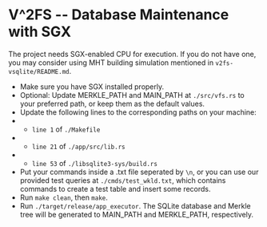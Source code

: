 # V^2FS -- Database Maintenance with SGX
The project needs SGX-enabled CPU for execution. If you do not have one, you may consider using MHT building simulation mentioned in `v2fs-vsqlite/README.md`.

* Make sure you have SGX installed properly.
* Optional: Update MERKLE_PATH and MAIN_PATH at `./src/vfs.rs` to your preferred path, or keep them as the default values.
* Update the following lines to the corresponding paths on your machine:
* * `line 1` of `./Makefile`
* * `line 21` of `./app/src/lib.rs`
* * `line 53` of `./libsqlite3-sys/build.rs`
* Put your commands inside a .txt file seperated by `\n`, or you can use our provided test queries at `./cmds/test_wkld.txt`, which contains commands to create a test table and insert some records.
* Run `make clean`, then `make`.
* Run `./target/release/app_executor`. The SQLite database and Merkle tree will be generated to MAIN_PATH and MERKLE_PATH, respectively.